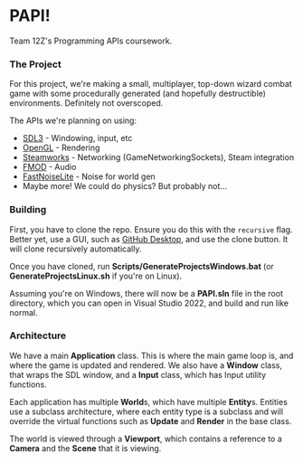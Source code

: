 # PAPI!
Team 12Z's Programming APIs coursework.

### The Project
For this project, we're making a small, multiplayer, top-down wizard combat game with some procedurally generated (and hopefully destructible) environments. Definitely not overscoped.

The APIs we're planning on using:
- [SDL3](https://github.com/libsdl-org/SDL) - Windowing, input, etc
- [OpenGL](https://en.wikipedia.org/wiki/OpenGL) - Rendering
- [Steamworks](https://partner.steamgames.com/doc/sdk) - Networking (GameNetworkingSockets), Steam integration
- [FMOD](https://www.fmod.com/) - Audio
- [FastNoiseLite](https://github.com/Auburn/FastNoiseLite) - Noise for world gen
- Maybe more! We could do physics? But probably not...

### Building
First, you have to clone the repo. Ensure you do this with the ``recursive`` flag. Better yet, use a GUI, such as [GitHub Desktop](https://desktop.github.com/download/), and use the clone button. It will clone recursively automatically.

Once you have cloned, run **Scripts/GenerateProjectsWindows.bat** (or **GenerateProjectsLinux.sh** if you're on Linux).

Assuming you're on Windows, there will now be a **PAPI.sln** file in the root directory, which you can open in Visual Studio 2022, and build and run like normal.

### Architecture

We have a main **Application** class. This is where the main game loop is, and where the game is updated and rendered.
We also have a **Window** class, that wraps the SDL window, and a **Input** class, which has Input utility functions.

Each application has multiple **World**s, which have multiple **Entity**s. Entities use a subclass architecture, where 
each entity type is a subclass and will override the virtual functions such as **Update** and **Render** in the base class.

The world is viewed through a **Viewport**, which contains a reference to a **Camera** and the **Scene** that it is viewing.
